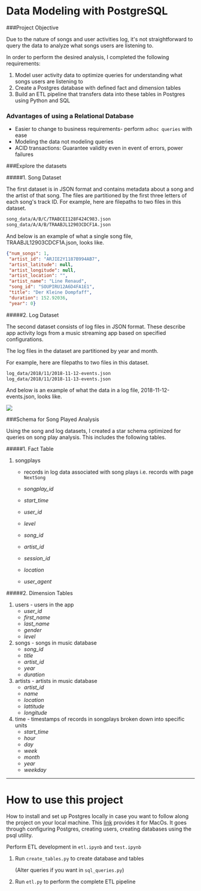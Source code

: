 # Data Modeling with PostgreSQL

###Project Objective

Due to the nature of songs and user activities log, it's not straightforward to query the data to analyze what songs users are listening to. 

In order to perform the desired analysis, I completed the following requirements:

1. Model user activity data to optimize queries for understanding what songs users are listening to
2. Create a Postgres database with defined fact and dimension tables
3. Build an ETL pipeline that transfers data into these tables in Postgres using Python and SQL



### Advantages of using a Relational Database

- Easier to change to business requirements- perform `adhoc queries` with ease
- Modeling the data not modeling queries
- ACID transactions: Guarantee validity even in event of errors, power failures



###Explore the datasets

#####1. Song Dataset

The first dataset is in JSON format and contains metadata about a song and the artist of that song. The files are partitioned by the first three letters of each song's track ID. For example, here are filepaths to two files in this dataset.

```txt
song_data/A/B/C/TRABCEI128F424C983.json
song_data/A/A/B/TRAABJL12903CDCF1A.json
```

And below is an example of what a single song file, TRAABJL12903CDCF1A.json, looks like.

```json
{"num_songs": 1, 
 "artist_id": "ARJIE2Y1187B994AB7", 
 "artist_latitude": null, 
 "artist_longitude": null, 
 "artist_location": "", 
 "artist_name": "Line Renaud", 
 "song_id": "SOUPIRU12A6D4FA1E1", 
 "title": "Der Kleine Dompfaff", 
 "duration": 152.92036, 
 "year": 0}
```

#####2. Log Dataset

The second dataset consists of log files in JSON format. These describe app activity logs from a music streaming app based on specified configurations.

The log files in the dataset are partitioned by year and month. 

For example, here are filepaths to two files in this dataset.

```txt
log_data/2018/11/2018-11-12-events.json
log_data/2018/11/2018-11-13-events.json
```

And below is an example of what the data in a log file, 2018-11-12-events.json, looks like.

![](https://ws4.sinaimg.cn/large/006tNc79ly1g1tnjyob18j316b0cltcm.jpg)



###Schema for Song Played Analysis

Using the song and log datasets, I created a star schema optimized for queries on song play analysis. This includes the following tables.

#####1. Fact Table

1. songplays

   - records in log data associated with song plays i.e. records with page `NextSong`

   - *songplay_id*
   - *start_time*
   - *user_id*
   - *level*
   - *song_id*
   - *artist_id*
   - *session_id*
   - *location*
   - *user_agent*

#####2. Dimension Tables

1. users - users in the app
   - *user_id*
   - *first_name*
   - *last_name*
   - *gender*
   - *level*
2. songs - songs in music database
   - *song_id*
   - *title*
   - *artist_id*
   - *year*
   - *duration*
3. artists - artists in music database
   - *artist_id*
   - *name*
   - *location*
   - *lattitude*
   - *longitude*
4. time - timestamps of records in songplays broken down into specific units
   - *start_time*
   - *hour*
   - *day*
   - *week*
   - *month*
   - *year*
   - *weekday*

---

# How to use this project

How to install and set up Postgres locally in case you want to follow along the project on your local machine. This [link](https://www.codementor.io/engineerapart/getting-started-with-postgresql-on-mac-osx-are8jcopb) provides it for MacOs. It goes through configuring Postgres, creating users, creating databases using the psql utility.

Perform ETL development in `etl.ipynb` and `test.ipynb`

1. Run `create_tables.py` to create database and tables 

   (Alter queries if you want in `sql_queries.py`)

2. Run `etl.py` to perform the complete ETL pipeline